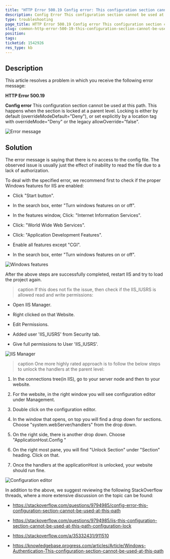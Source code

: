 ```yaml
---
title: "HTTP Error 500.19 Config error: This configuration section cannot be used at this path"
description: Config Error This configuration section cannot be used at this path. Check out how to fix it.
type: troubleshooting
page_title: HTTP Error 500.19 Config error This configuration section cannot be used at this path
slug: common-http-error-500-19-this-configuration-section-cannot-be-used-at-this-path
position: 
tags: 
ticketid: 1542926
res_type: kb
---
```


## Description

This article resolves a problem in which you receive the following error message:

 **HTTP Error 500.19** 

 **Config error**  This configuration section cannot be used at this path. This happens when the section is locked at a parent level. Locking is either by default (overrideModeDefault="Deny"), or set explicitly by a location tag with overrideMode="Deny" or the legacy allowOverride="false".

![Error message](images/common-http-error-500-19-this-configuration-section-cannot-be-used-at-this-path-1.png)

## Solution

The error message is saying that there is no access to the config file. The observed issue is usually just the effect of inability to read the file due to a lack of authorization.

To deal with the specified error, we recommend first to check if the proper Windows features for IIS are enabled:

 - Click "Start button".

 - In the search box, enter "Turn windows features on or off".

 - In the features window, Click: "Internet Information Services".

 - Click: "World Wide Web Services".

 - Click: "Application Development Features".

 - Enable all features except "CGI".

 - In the search box, enter "Turn windows features on or off".

  ![Windows features](images/common-http-error-500-19-this-configuration-section-cannot-be-used-at-this-path-2.png)

After the above steps are successfully completed, restart IIS and try to load the project again.

>caption If this does not fix the issue, then check if the IIS_IUSRS is allowed read and write permissions:

 - Open IIS Manager.

 - Right clicked on that Website.

 - Edit Permissions.

 - Added user 'IIS_IUSRS' from Security tab.

 - Give full permissions to User 'IIS_IUSRS'.

  ![IIS Manager](images/common-http-error-500-19-this-configuration-section-cannot-be-used-at-this-path-3.png)


>caption One more highly rated approach is to follow the below steps to unlock the handlers at the parent level:

 1. In the connections tree(in IIS), go to your server node and then to your website.

 1. For the website, in the right window you will see configuration editor under Management.

 1. Double click on the configuration editor.

 1. In the window that opens, on top you will find a drop down for sections. Choose "system.webServer/handlers" from the drop down.

 1. On the right side, there is another drop down. Choose "ApplicationHost.Config "

 1. On the right most pane, you will find "Unlock Section" under "Section" heading. Click on that.

 1. Once the handlers at the applicationHost is unlocked, your website should run fine.

  ![Configuration editor](images/common-http-error-500-19-this-configuration-section-cannot-be-used-at-this-path-4.png)

In addition to the above, we suggest reviewing the following StackOverflow threads, where a more extensive discussion on the topic can be found:

 - https://stackoverflow.com/questions/9794985/config-error-this-configuration-section-cannot-be-used-at-this-path 

 - https://stackoverflow.com/questions/9794985/iis-this-configuration-section-cannot-be-used-at-this-path-configuration-lock

 - https://stackoverflow.com/a/35332431/911510 

 - https://knowledgebase.progress.com/articles/Article/Windows-Authentication-This-configuration-section-cannot-be-used-at-this-path 
